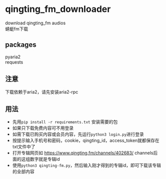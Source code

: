 # qingting_fm_downloader
 download qingting_fm audios  
 蜻蜓fm下载

 ## packages
 pyaria2  
 requests  
 
## 注意
下载依赖于aria2，请先安装aria2-rpc

 ## 用法
 - 先用`pip install -r requirements.txt` 安装需要的包
 - 如果只下载免费内容可不用登录
 - 如需下载已购买内容或会员内容，先运行`python3 login.py`进行登录
 - 按提示输入手机号和密码，cookie，qingting_id，access_token就都保存在txt文件中了
 - 打开专辑网页如  https://www.qingting.fm/channels/402683/  channels后面的这组数字就是专辑id
 - 使用`python3 qingting-fm.py`，然后输入刚才得到的专辑id，即可下载该专辑的全部内容